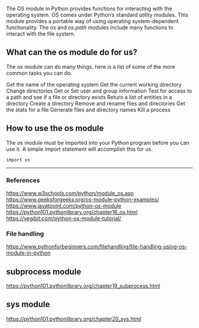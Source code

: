 
The OS module in Python provides functions for interacting with the operating system. OS comes under Python’s standard utility modules. This module provides a portable way of using operating system-dependent functionality. The *os* and *os.path* modules include many functions to interact with the file system.

## What can the os module do for us?

The os module can do many things, here is a list of some of the more common tasks you can do.

Get the name of the operating system
Get the current working directory
Change directories
Get or Set user and group information
Test for access to a path and see if a file or directory exists
Return a list of entities in a directory
Create a directory
Remove and rename files and directories
Get the stats for a file
Generate files and directory names
Kill a process

## How to use the os module
The os module must be imported into your Python program before you can use it. A simple import statement will accomplish this for us.

``` 
import os

```


---

### References
https://www.w3schools.com/python/module_os.asp
https://www.geeksforgeeks.org/os-module-python-examples/
https://www.javatpoint.com/python-os-module
https://python101.pythonlibrary.org/chapter16_os.html
https://vegibit.com/python-os-module-tutorial/

### File handling
https://www.pythonforbeginners.com/filehandling/file-handling-using-os-module-in-python

## subprocess module

https://python101.pythonlibrary.org/chapter19_subprocess.html

## sys module

https://python101.pythonlibrary.org/chapter20_sys.html
